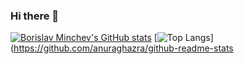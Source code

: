 ### Hi there 👋

[![Borislav Minchev's GitHub stats](https://github-readme-stats.vercel.app/api?username=borislavminchev)](https://github.com/anuraghazra/github-readme-stats)
[![Top Langs](https://github-readme-stats.vercel.app/api/top-langs/?username=borislavminchev)](https://github.com/anuraghazra/github-readme-stats
<!--
**borislavminchev/borislavminchev** is a ✨ _special_ ✨ repository because its `README.md` (this file) appears on your GitHub profile.

Here are some ideas to get you started:

- 🔭 I’m currently working on ...
- 🌱 I’m currently learning ...
- 👯 I’m looking to collaborate on ...
- 🤔 I’m looking for help with ...
- 💬 Ask me about ...
- 📫 How to reach me: ...
- 😄 Pronouns: ...
- ⚡ Fun fact: ...
-->
